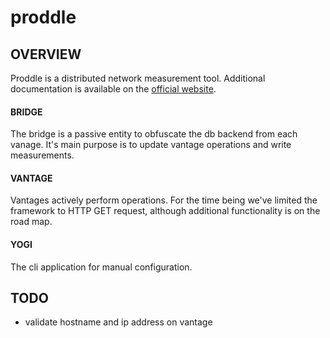 # proddle
## OVERVIEW
Proddle is a distributed network measurement tool. Additional 
documentation is available on the [official website].

#### BRIDGE
The bridge is a passive entity to obfuscate the db backend from each 
vanage. It's main purpose is to update vantage operations and write 
measurements.

#### VANTAGE
Vantages actively perform operations. For the time being we've
limited the framework to HTTP GET request, although additional
functionality is on the road map.

#### YOGI
The cli application for manual configuration.

## TODO
- validate hostname and ip address on vantage

   [official website]: <http://proddle.netsec.colostate.edu>
